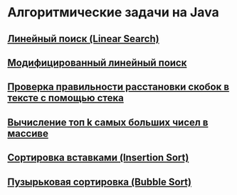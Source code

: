 # Алгоритмические задачи на Java

## [Линейный поиск (Linear Search)](https://github.com/Java-Master-Ru/Algorithms/tree/master/LinearSearch)
## [Модифицированный линейный поиск](https://github.com/Java-Master-Ru/Algorithms/tree/master/ModifiedLinearSearch)
## [Проверка правильности расстановки скобок в тексте с помощью стека](https://github.com/Java-Master-Ru/Algorithms/tree/master/IsValidParentheses)
## [Вычисление топ k самых больших чисел в массиве](https://github.com/Java-Master-Ru/Algorithms/tree/master/GetTopKItems)
## [Сортировка вставками (Insertion Sort)](https://github.com/Java-Master-Ru/Algorithms/tree/master/InsertionSort)
## [Пузырьковая сортировка (Bubble Sort)](https://github.com/Java-Master-Ru/Algorithms/tree/master/BubbleSort)
